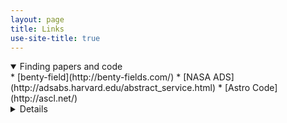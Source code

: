 ```yaml
---
layout: page
title: Links
use-site-title: true
---
```


<details open>
<summary>Finding papers and code</summary>
* [benty-field](http://benty-fields.com/)
* [NASA ADS](http://adsabs.harvard.edu/abstract_service.html)
* [Astro Code](http://ascl.net/)

<details>

<details open>
<summary>Calculators</summary>

* [Wolframalpha](http://www.wolframalpha.com/)
* [Cosmo-calculator](http://cosmocalc.icrar.org/)
* [Halo Mass Function](http://ict.icrar.org/hmf/hmf_finder/form/create/
* [Cosmic Variance](http://casa.colorado.edu/~trenti/CosmicVariance.html)
* [K-correction](http://kcor.sai.msu.ru/)
* [Passive evolution](http://www.astro.yale.edu/dokkum/evocalc/)
* [SPS and dust models](http://www.sedfitting.org/SED08/Models.html)

<details>

<details open>
<summary>Writing</summary>

* [LaTeX](http://en.wikibooks.org/wiki/LaTeX)
* [Symbols](http://detexify.kirelabs.org/classify.html)
* [natbib](http://merkel.zoneo.net/Latex/natbib.php)
* [Units](http://physics.nist.gov/cuu/Units/checklist.html)

<details>
